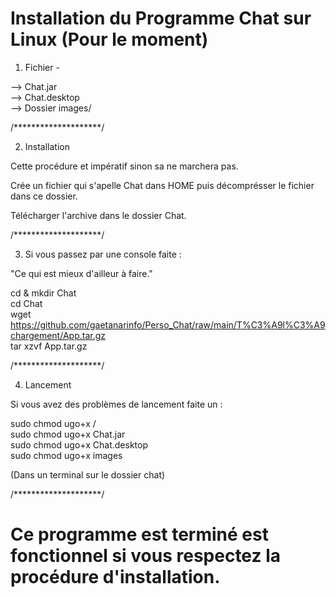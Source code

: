 # Installation du Programme Chat sur Linux (Pour le moment)

1. Fichier -

  --> Chat.jar<br>
  --> Chat.desktop<br>
  --> Dossier images/

  /********************/

2. Installation

  Cette procédure et impératif sinon sa ne marchera pas.

  Crée un fichier qui s'apelle Chat dans HOME puis décomprésser le fichier dans ce dossier.

  Télécharger l'archive dans le dossier Chat.

   /********************/
  
3. Si vous passez par une console faite : 

  "Ce qui est mieux d'ailleur à faire."

  cd & mkdir Chat 
  <br>
  cd Chat 
  <br>
  wget https://github.com/gaetanarinfo/Perso_Chat/raw/main/T%C3%A9l%C3%A9chargement/App.tar.gz
  <br>
  tar xzvf App.tar.gz

  /********************/

4. Lancement

  Si vous avez des problèmes de lancement faite un :

  sudo chmod ugo+x /<br>
  sudo chmod ugo+x Chat.jar<br>
  sudo chmod ugo+x Chat.desktop<br>
  sudo chmod ugo+x images

  (Dans un terminal sur le dossier chat)

/********************/

# Ce programme est terminé est fonctionnel si vous respectez la procédure d'installation.